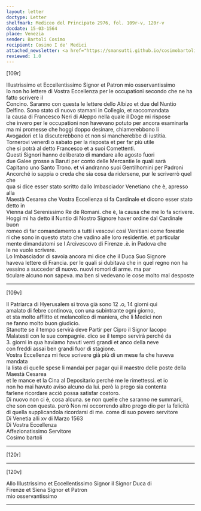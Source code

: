 ```yaml
---
layout: letter
doctype: Letter
shelfmark: Mediceo del Principato 2976, fol. 109r-v, 120r-v
docdate: 15-03-1564
place: Venezia
sender: Bartoli Cosimo
recipient: Cosimo I de' Medici
attached_newsletter: <a href="https://smansutti.github.io/cosimobartoli/texts/3079_036/">3079_036</a>
reviewed: 1.0
---
```


[109r]  
  
  
Illustrissimo et Eccellentissimo Signor et Patron mio osservantissimo  
Io non ho lettere di Vostra Eccellenza per le occupationi secondo che ne ha fatto scrivere il  
Concino. Saranno con questa le lettere dello Albizo et due del Nuntio  
Delfino. Sono stato di nuovo stamani in Collegio, et raccomandata  
la causa di Francesco Neri di Aleppo nella quale il Doge mi rispose  
che invero per le occupationi non havevano potuto per ancora esaminarla  
ma mi promesse che hoggi doppo desinare, chiamerebbono li  
Avogadori et la discuterebbono et non si mancherebbe di iustitia.  
Tornerovi venerdì o sabato per la risposta et per far più utile  
che si potrà al detto Francesco et a suoi Comettenti.  
Questi Signori hanno deliberato di mandare allo agosto fuori  
due Galee grosse a Baruti per conto delle Mercantie le quali sarà  
Capitano uno Santo Trono. et vi andranno suoi Gentilhomini per Padroni  
Ancorché io sappia o creda che sia cosa da ridersene, pur le scriverrò quel che  
qua si dice esser stato scritto dallo Imbasciador Venetiano che è, apresso alla  
Maestà Cesarea che Vostra Eccellenza si fa Cardinale et dicono esser stato detto in  
Vienna dal Serenissimo Re de Romani. che è, la causa che me lo fa scrivere.  
Hoggi mi ha detto il Nuntio di Nostro Signore haver ordine dal Cardinale buon  
romeo di far comandamento a tutti i vescovi così Venitiani come forestie  
ri che sono in questo stato che vadino alle loro residentie. et particular  
mente dimandatomi se l Arcivescovo di Firenze .è. in Padova che  
le ne vuole scrivere.  
Lo Imbasciador di savoia ancora mi dice che il Duca Suo Signore  
haveva lettere di Francia. per le quali si dubitava che in quel regno non ha  
vessino a succeder di nuovo. nuovi romori di arme. ma par  
ticulare alcuno non sapeva. ma ben si vedevano le cose molto mal desposte  
  
---  

[109v]  
  
  
Il Patriarca di Hyerusalem si trova già sono 12 .o, 14 giorni qui  
amalato di febre continova, con una subintrante ogni giorno,  
et sta molto afflitto et melancolico di maniera, che li Medici non  
ne fanno molto buon giudicio.  
Stanotte se il tempo servirà deve Partir per Cipro il Signor Iacopo  
Malatesti con le sue compagnie. dico se il tempo servirà perché da  
3. giorni in qua haviamo havuti venti grandi et anco della neve  
con freddi assai ben grandi fuor di stagione.  
Vostra Eccellenza mi fece scrivere già più di un mese fa che haveva mandata  
la lista di quelle spese li mandai per pagar qui il maestro delle poste della Maestà Cesarea  
et le mance et la Cina al Depositario perché me le rimettessi. et io  
non ho mai havuto aviso alcuno da lui. però la prego sia contenta  
farlene ricordare acciò possa satisfar costoro.  
Di nuovo non ci è, cosa alcuna. se non quelle che saranno ne summarii,  
che son con questa. però Non mi occorrendo altro prego dio per la felicità  
di quella supplicandola ricordarsi di me. come di suo povero servitore  
Di Venetia alli xv di Marzo 1563  
Di Vostra Eccellenza  
Affezionatissimo Servitore  
Cosimo bartoli  
  
---  

[120r]  
  
  
  
---  

[120v]  
  
  
Allo Illustrissimo et Eccellentissimo Signor il Signor Duca di  
Firenze et Siena Signor et Patron  
mio osservantissimo  
  
---  

